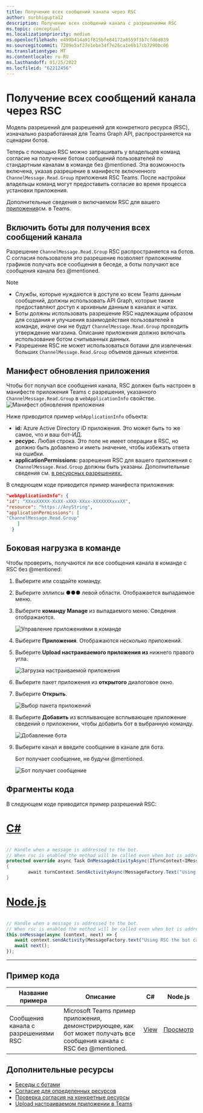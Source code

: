 ```yaml
---
title: Получение всех сообщений канала через RSC
author: surbhigupta12
description: Получение всех сообщений канала с разрешениями RSC
ms.topic: conceptual
ms.localizationpriority: medium
ms.openlocfilehash: e499b414a91f815bfe84172a8559f3b7cfd6d839
ms.sourcegitcommit: 7209e5af27e1ebe34f7e26ca1e6b17cb7290bc06
ms.translationtype: MT
ms.contentlocale: ru-RU
ms.lasthandoff: 01/25/2022
ms.locfileid: "62212456"
---
```

# <a name="receive-all-channel-messages-with-rsc"></a>Получение всех сообщений канала через RSC

Модель разрешений для разрешений для конкретного ресурса (RSC), изначально разработанная для Teams Graph API, распространяется на сценарии ботов.

Теперь с помощью RSC можно запрашивать у владельцев команд согласие на получение ботом сообщений пользователей по стандартным каналам в команде без @mentioned. Эта возможность включена, указав разрешение в манифесте включенного `ChannelMessage.Read.Group` приложения RSC Teams. После настройки владельцы команд могут предоставить согласие во время процесса установки приложения.

Дополнительные сведения о включаемом RSC для вашего [приложения](/microsoftteams/platform/graph-api/rsc/resource-specific-consent#update-your-teams-app-manifest)см. в Teams.

## <a name="enable-bots-to-receive-all-channel-messages"></a>Включить боты для получения всех сообщений канала

Разрешение `ChannelMessage.Read.Group` RSC распространяется на ботов. С согласия пользователя это разрешение позволяет приложениям графиков получать все сообщения в беседе, а боты получают все сообщения канала без @mentioned.

> [!NOTE]
> * Службы, которые нуждаются в доступе ко всем Teams данным сообщений, должны использовать API Graph, которые также предоставляют доступ к архивным данным в каналах и чатах.
> * Боты должны использовать разрешение RSC надлежащим образом для создания и улучшения взаимодействия пользователей в команде, иначе они не будут `ChannelMessage.Read.Group` проходить утверждение магазина. Описание приложения должно включать использование ботом считыванных данных.
> * Разрешение RSC не может использоваться ботами для извлечения больших `ChannelMessage.Read.Group` объемов данных клиентов. 

## <a name="update-app-manifest"></a>Манифест обновления приложения

Чтобы бот получал все сообщения канала, RSC должен быть настроен в манифесте приложения Teams с разрешения, указанного `ChannelMessage.Read.Group` в `webApplicationInfo` свойстве.
![Манифест обновления приложения](~/bots/how-to/conversations/Media/appmanifest.png)

Ниже приводится пример `webApplicationInfo` объекта:

* **id:** Azure Active Directory iD приложения. Это может быть то же самое, что и ваш бот-ИД.
* **ресурс.** Любая строка. Это поле не имеет операции в RSC, но должно быть добавлено и иметь значение, чтобы избежать ответа на ошибки.
* **applicationPermissions:** разрешения RSC для вашего приложения с `ChannelMessage.Read.Group` должны быть указаны. Дополнительные сведения см. [в ресурсных разрешениях.](/microsoftteams/platform/graph-api/rsc/resource-specific-consent#resource-specific-permissions)

В следующем коде приводится пример манифеста приложения:

```json
"webApplicationInfo": {
"id": "XXxxXXXXX-XxXX-xXXX-XXxx-XXXXXXXxxxXX",
"resource": "https://AnyString",
"applicationPermissions": [
"ChannelMessage.Read.Group"
    ]
  }
```

## <a name="sideload-in-a-team"></a>Боковая нагрузка в команде

Чтобы проверить, получаются ли все сообщения канала в команде с RSC без @mentioned:

1. Выберите или создайте команду.
1. Выберите эллипсы &#x25CF;&#x25CF;&#x25CF; левой области. Отображается выпадаемое меню.
1. Выберите **команду Manage** из выпадаемого меню. Сведения отображаются.

   ![Управление приложениями в команде](~/bots/how-to/conversations/Media/managingteam.png)

1. Выберите **Приложения**. Отображаются несколько приложений.
1. Выберите **Upload настраиваемого приложения из** нижнего правого угла.

    ![Загрузка настраиваемой приложения](~/bots/how-to/conversations/Media/uploadingcustomapp.png)

1. Выберите пакет приложения из **открытого** диалоговое окно.
1. Выберите **Открыть**.

    ![Выбор пакета приложений](~/bots/how-to/conversations/Media/selectapppackage.png)

1. Выберите **Добавить** из всплывающее всплывающее приложение сведений о приложении, чтобы добавить бот в выбранную команду.

    ![Добавление бота](~/bots/how-to/conversations/Media/addingbot.png)

1. Выберите канал и введите сообщение в канале для бота.

    Бот получает сообщение, не будучи @mentioned.

    ![Бот получает сообщение](~/bots/how-to/conversations/Media/botreceivingmessage.png)

## <a name="code-snippets"></a>Фрагменты кода

В следующем коде приводится пример разрешений RSC:

# <a name="c"></a>[C#](#tab/dotnet)

```csharp

// Handle when a message is addressed to the bot. 
// When rsc is enabled the method will be called even when bot is addressed without being @mentioned
protected override async Task OnMessageActivityAsync(ITurnContext<IMessageActivity> turnContext, CancellationToken cancellationToken)
{
        await turnContext.SendActivityAsync(MessageFactory.Text("Using RSC the bot can recieve messages across channles in team without being @mentioned."));
}
```

# <a name="nodejs"></a>[Node.js](#tab/nodejs)

```javascript

// Handle when a message is addressed to the bot. 
// When rsc is enabled the method will be called even when bot is addressed without being @mentioned
this.onMessage(async (context, next) => {
   await context.sendActivity(MessageFactory.text("Using RSC the bot can recieve messages across channles in team without being @mentioned."))
   await next();
});
```

---

## <a name="code-sample"></a>Пример кода

| Название примера | Описание | C# |Node.js|
|-------------|-------------|------|----|
|Сообщения канала с разрешениями RSC| Microsoft Teams пример приложения, демонстрирующее, как бот может получать все сообщения канала с RSC без @mentioned.|  [View](https://github.com/OfficeDev/Microsoft-Teams-Samples/tree/main/samples/bot-receive-channel-messages-withRSC/csharp) |    [Просмотр](https://github.com/OfficeDev/Microsoft-Teams-Samples/tree/main/samples/bot-receive-channel-messages-withRSC/nodejs) |

## <a name="see-also"></a>Дополнительные ресурсы

* [Беседы с ботами](/microsoftteams/platform/bots/how-to/conversations/conversation-basics)
* [Согласие для определенных ресурсов](/microsoftteams/resource-specific-consent)
* [Проверка согласия на конкретные ресурсы](/microsoftteams/platform/graph-api/rsc/test-resource-specific-consent)
* [Upload настраиваемом приложении в Teams](~/concepts/deploy-and-publish/apps-upload.md)
